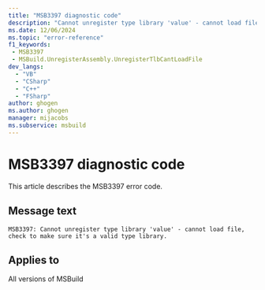 ```yaml
---
title: "MSB3397 diagnostic code"
description: "Cannot unregister type library 'value' - cannot load file, check to make sure it's a valid type library."
ms.date: 12/06/2024
ms.topic: "error-reference"
f1_keywords:
 - MSB3397
 - MSBuild.UnregisterAssembly.UnregisterTlbCantLoadFile
dev_langs:
  - "VB"
  - "CSharp"
  - "C++"
  - "FSharp"
author: ghogen
ms.author: ghogen
manager: mijacobs
ms.subservice: msbuild
---
```


# MSB3397 diagnostic code

<!-- :::ErrorDefinitionDescription::: -->
<!-- :::editable-content name="introDescription"::: -->
This article describes the MSB3397 error code.
<!-- :::editable-content-end::: -->

## Message text

```output
MSB3397: Cannot unregister type library 'value' - cannot load file, check to make sure it's a valid type library.
```

<!-- :::editable-content name="postOutputDescription"::: -->
<!--
{StrBegin="MSB3397: "}
-->
<!-- :::editable-content-end::: -->
<!-- :::ErrorDefinitionDescription-end::: -->

## Applies to

All versions of MSBuild
